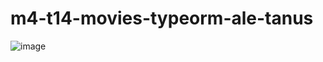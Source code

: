 # m4-t14-movies-typeorm-ale-tanus

![image](https://user-images.githubusercontent.com/106698505/222237068-c40feaab-cee5-4623-8cc5-8bbffd940699.png)
